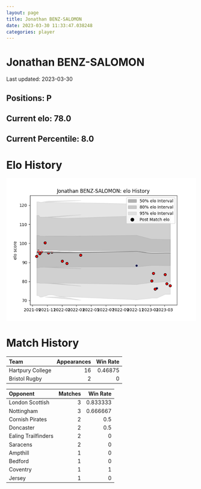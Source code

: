 ```yaml
---  
layout: page  
title: Jonathan BENZ-SALOMON  
date: 2023-03-30 11:33:47.038248  
categories: player  
---
```

# Jonathan BENZ-SALOMON


Last updated: 2023-03-30
## Positions: P

## Current elo: 78.0

## Current Percentile: 8.0

# Elo History


![elo history](history_JonathanBENZ-SALOMON.png)
# Match History


| Team             |   Appearances |   Win Rate |
|:-----------------|--------------:|-----------:|
| Hartpury College |            16 |    0.46875 |
| Bristol Rugby    |             2 |    0       |

| Opponent            |   Matches |   Win Rate |
|:--------------------|----------:|-----------:|
| London Scottish     |         3 |   0.833333 |
| Nottingham          |         3 |   0.666667 |
| Cornish Pirates     |         2 |   0.5      |
| Doncaster           |         2 |   0.5      |
| Ealing Trailfinders |         2 |   0        |
| Saracens            |         2 |   0        |
| Ampthill            |         1 |   0        |
| Bedford             |         1 |   0        |
| Coventry            |         1 |   1        |
| Jersey              |         1 |   0        |